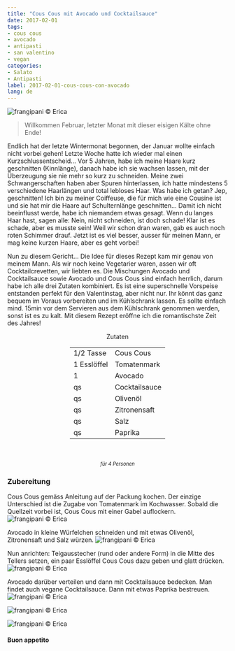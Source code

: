 ```yaml
---
title: "Cous Cous mit Avocado und Cocktailsauce"
date: 2017-02-01
tags:
- cous cous
- avocado
- antipasti
- san valentino
- vegan
categories:
- Salato
- Antipasti
label: 2017-02-01-cous-cous-con-avocado
lang: de
---
```

![](../2017-02-01-cous-cous-con-avocado-e-salsa-rosa/header.jpg "frangipani © Erica")

> Willkommen Februar, letzter Monat mit dieser eisigen Kälte ohne Ende!

Endlich hat der letzte Wintermonat begonnen, der Januar wollte einfach nicht vorbei gehen! Letzte Woche hatte ich wieder mal einen Kurzschlussentscheid... Vor 5 Jahren, habe ich meine Haare kurz geschnitten (Kinnlänge), danach habe ich sie wachsen lassen, mit der Überzeugung sie nie mehr so kurz zu schneiden. Meine zwei Schwangerschaften haben aber Spuren hinterlassen, ich hatte mindestens 5 verschiedene Haarlängen und total lebloses Haar. Was habe ich getan? Jep, geschnitten! Ich bin zu meiner Coiffeuse, die für mich wie eine Cousine ist und sie hat mir die Haare auf Schulternlänge geschnitten... Damit ich nicht beeinflusst werde, habe ich niemandem etwas gesagt. Wenn du langes Haar hast, sagen alle: Nein, nicht schneiden, ist doch schade! Klar ist es schade, aber es musste sein! Weil wir schon dran waren, gab es auch noch roten Schimmer drauf. Jetzt ist es viel besser, ausser für meinen Mann, er mag keine kurzen Haare, aber es geht vorbei!

Nun zu diesem Gericht... Die Idee für dieses Rezept kam mir genau von meinem Mann. Als wir noch keine Vegetarier waren, assen wir oft Cocktailcrevetten, wir liebten es. Die Mischungen Avocado und Cocktailsauce sowie Avocado und Cous Cous sind einfach herrlich, darum habe ich alle drei Zutaten kombiniert. Es ist eine superschnelle Vorspeise entstanden perfekt für den Valentinstag, aber nicht nur. Ihr könnt das ganz bequem im Voraus vorbereiten und im Kühlschrank lassen. Es sollte einfach mind. 15min vor dem Servieren aus dem Kühlschrank genommen werden, sonst ist es zu kalt. Mit diesem Rezept eröffne ich die romantischste Zeit des Jahres!

<div id="wrapper" style="text-align: center">
  <div id="yourdiv" style="display: inline-block;">
    <div class="ingredients">
      <div class="ingredients-title">Zutaten</div>
      <table>
        <tbody>
          <tr>
            <td>1/2 Tasse</td>
            <td>Cous Cous</td>
          </tr>      
          <tr>
            <td>1 Esslöffel</td>
            <td>Tomatenmark</td>
          </tr>      
          <tr>
            <td>1</td>
            <td>Avocado</td>
          </tr>
          <tr>
            <td>qs</td>
            <td>Cocktailsauce</td>
          </tr>
          <tr>
            <td>qs</td>
            <td>Olivenöl</td>
          </tr>
          <tr>
            <td>qs</td>
            <td>Zitronensaft</td>
          </tr>
          <tr>
            <td>qs</td>
            <td>Salz</td>
          </tr>
          <tr>
            <td>qs</td>
            <td>Paprika</td>
          </tr>
        </tbody>
      </table>
      <br></br>
      <i class="pull-right" style="font-size: 80%;">für 4 Personen</i>
    </div>
  </div>
</div>


<h3>
  <font color="grey">
    <i class="fa-solid fa-gears"></i>
  </font> Zubereitung
</h3>

Cous Cous gemäss Anleitung auf der Packung kochen. Der einzige Unterschied ist die Zugabe von Tomatenmark im Kochwasser. Sobald die Quellzeit vorbei ist, Cous Cous mit einer Gabel auflockern.
![](../2017-02-01-cous-cous-con-avocado-e-salsa-rosa/couscous.jpg "frangipani © Erica")

Avocado in kleine Würfelchen schneiden und mit etwas Olivenöl, Zitronensaft und Salz würzen.
![](../2017-02-01-cous-cous-con-avocado-e-salsa-rosa/avocado.jpg "frangipani © Erica")

Nun anrichten: Teigausstecher (rund oder andere Form) in die Mitte des Tellers setzen, ein paar Esslöffel Cous Cous dazu geben und glatt drücken. 
![](../2017-02-01-cous-cous-con-avocado-e-salsa-rosa/piatto.jpg "frangipani © Erica")

Avocado darüber verteilen und dann mit Cocktailsauce bedecken. Man findet auch vegane Cocktailsauce. Dann mit etwas Paprika bestreuen.
![](../2017-02-01-cous-cous-con-avocado-e-salsa-rosa/risultato1.jpg "frangipani © Erica")

![](../2017-02-01-cous-cous-con-avocado-e-salsa-rosa/risultato2.jpg "frangipani © Erica")

![](../2017-02-01-cous-cous-con-avocado-e-salsa-rosa/risultato3.jpg "frangipani © Erica")

<h4>Buon appetito
  <font color="red">
    <i class="fa-regular fa-face-smile"></i>
  </font>
</h4>
